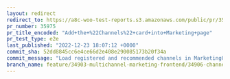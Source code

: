 ```yaml
---
layout: redirect
redirect_to: https://a8c-woo-test-reports.s3.amazonaws.com/public/pr/35975/e2e/index.html
pr_number: 35975
pr_title_encoded: "Add+the+%22Channels%22+card+into+Marketing+page"
pr_test_type: e2e
last_published: "2022-12-23 18:07:12 +0000"
commit_sha: 52dd8845cc6e4ce66d2e408e290085173b20f34a
commit_message: "Load registered and recommended channels in MarketingOverviewMulticha…"
branch_name: feature/34903-multichannel-marketing-frontend/34906-channels-card
---
```

